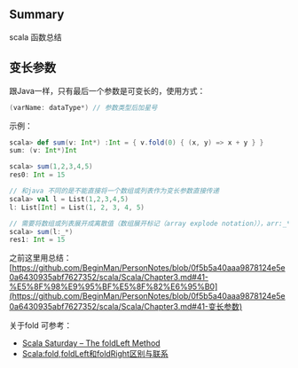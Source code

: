 ## Summary

scala 函数总结



## 变长参数

跟Java一样，只有最后一个参数是可变长的，使用方式：

```scala
(varName: dataType*) // 参数类型后加星号
```

示例：

```scala
scala> def sum(v: Int*) :Int = { v.fold(0) { (x, y) => x + y } }
sum: (v: Int*)Int

scala> sum(1,2,3,4,5)
res0: Int = 15

// 和java 不同的是不能直接将一个数组或列表作为变长参数直接传递
scala> val l = List(1,2,3,4,5)
l: List[Int] = List(1, 2, 3, 4, 5)

// 需要将数组或列表展开成离散值（数组展开标记（array explode notation）），arr:_*
scala> sum(l:_*)
res1: Int = 15
```

之前这里用总结：[https://github.com/BeginMan/PersonNotes/blob/0f5b5a40aaa9878124e5e0a6430935abf7627352/scala/Scala/Chapter3.md#41-%E5%8F%98%E9%95%BF%E5%8F%82%E6%95%B0](https://github.com/BeginMan/PersonNotes/blob/0f5b5a40aaa9878124e5e0a6430935abf7627352/scala/Scala/Chapter3.md#41-变长参数)

关于fold 可参考：

- [Scala Saturday – The foldLeft Method](<https://bradcollins.com/2015/05/30/scala-saturday-the-foldleft-method/>)
- [Scala:fold,foldLeft和foldRight区别与联系](https://www.iteblog.com/archives/1228.html)

